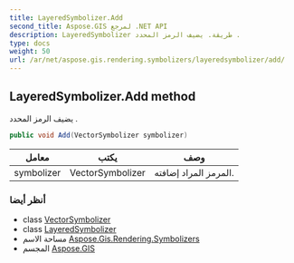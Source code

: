```yaml
---
title: LayeredSymbolizer.Add
second_title: Aspose.GIS لمرجع .NET API
description: LayeredSymbolizer طريقة. يضيف الرمز المحدد .
type: docs
weight: 50
url: /ar/net/aspose.gis.rendering.symbolizers/layeredsymbolizer/add/
---
```

## LayeredSymbolizer.Add method

يضيف الرمز المحدد .

```csharp
public void Add(VectorSymbolizer symbolizer)
```

| معامل | يكتب | وصف |
| --- | --- | --- |
| symbolizer | VectorSymbolizer | المرمز المراد إضافته. |

### أنظر أيضا

* class [VectorSymbolizer](../../vectorsymbolizer/)
* class [LayeredSymbolizer](../)
* مساحة الاسم [Aspose.Gis.Rendering.Symbolizers](../../layeredsymbolizer/)
* المجسم [Aspose.GIS](../../../)


